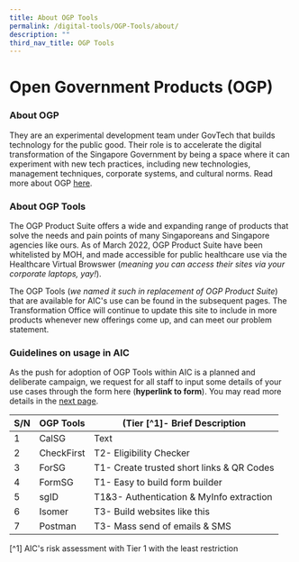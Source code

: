 ```yaml
---
title: About OGP Tools
permalink: /digital-tools/OGP-Tools/about/
description: ""
third_nav_title: OGP Tools
---
```

# Open Government Products (OGP)
### About OGP
They are an experimental development team under GovTech that builds technology for the public good. Their role is to accelerate the digital transformation of the Singapore Government by being a space where it can experiment with new tech practices, including new technologies, management techniques, corporate systems, and cultural norms. Read more about OGP [here](https://www.open.gov.sg/).
### About OGP Tools
The OGP Product Suite offers a wide and expanding range of products that solve the needs and pain points of many Singaporeans and Singapore agencies like ours. As of March 2022, OGP Product Suite have been whitelisted by MOH, and made accessible for public healthcare use via the Healthcare Virtual Browswer (*meaning you can access their sites via your corporate laptops, yay!*).

The OGP Tools (*we named it such in replacement of OGP Product Suite*)  that are  available for AIC's use can be found in the subsequent pages. The Transformation Office will continue to update this site to include in more products whenever new offerings come up, and can meet our problem statement.
### Guidelines on usage in AIC
As the push for adoption of OGP Tools within AIC is a planned and deliberate campaign, we request for all staff to input some details of your use cases through the form here (**hyperlink to form**). You may read more details in the [next page](https://www.transformationoffice.aic.sg/digital-tools/OGP-Tools/Guideline).


| S/N | OGP Tools   | (Tier \[^1\]- Brief Description |
| ---- | -------- | -------- |
|1| CalSG | Text |
|2| CheckFirst | T2- Eligibility Checker |
|3| ForSG | T1- Create trusted short links & QR Codes |
|4| FormSG | T1- Easy to build form builder |
|5| sgID | T1&3-  Authentication & MyInfo extraction| 
|6| Isomer | T3- Build websites like this|
|7| Postman | T3- Mass send of emails & SMS |

\[^1\] AIC's risk assessment with Tier 1 with the least restriction